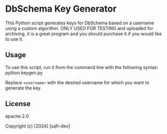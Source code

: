 # DbSchema Key Generator

This Python script generates keys for DbSchema based on a username using a custom algorithm. ONLY USED FOR TESTING and uploaded for archiving, it is a great program and you should purchase it if you would like to use it.

## Usage

To use this script, run it from the command line with the following syntax: python keygen.py <username>


Replace `<username>` with the desired username for which you want to generate the key.

## License
apache 2.0 

Copyright (c) [2024] [safi-dev]
